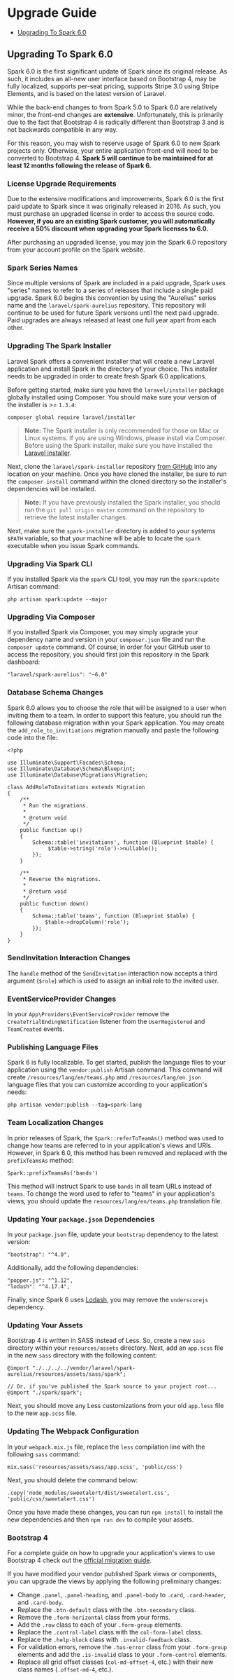 # Upgrade Guide

- [Upgrading To Spark 6.0](#upgrade-spark-6.0)

<a name="upgrade-spark-6.0"></a>
## Upgrading To Spark 6.0

Spark 6.0 is the first significant update of Spark since its original release. As such, it includes an all-new user interface based on Bootstrap 4, may be fully localized, supports per-seat pricing, supports Stripe 3.0 using Stripe Elements, and is based on the latest version of Laravel.

While the back-end changes to from Spark 5.0 to Spark 6.0 are relatively minor, the front-end changes are **extensive**. Unfortunately, this is primarily due to the fact that Bootstrap 4 is radically different than Bootstrap 3 and is not backwards compatible in any way.

For this reason, you may wish to reserve usage of Spark 6.0 to new Spark projects only. Otherwise, your entire application front-end will need to be converted to Bootstrap 4. **Spark 5 will continue to be maintained for at least 12 months following the release of Spark 6.**

### License Upgrade Requirements

Due to the extensive modifications and improvements, Spark 6.0 is the first paid update to Spark since it was originally released in 2016. As such, you must purchase an upgraded license in order to access the source code. **However, if you are an existing Spark customer, you will automatically receive a 50% discount when upgrading your Spark licenses to 6.0.**

After purchasing an upgraded license, you may join the Spark 6.0 repository from your account profile on the Spark website.

### Spark Series Names

Since multiple versions of Spark are included in a paid upgrade, Spark uses "series" names to refer to a series of releases that include a single paid upgrade. Spark 6.0 begins this convention by using the "Aurelius" series name and the `laravel/spark-aurelius` repository. This repository will continue to be used for future Spark versions until the next paid upgrade. Paid upgrades are always released at least one full year apart from each other.

### Upgrading The Spark Installer

Laravel Spark offers a convenient installer that will create a new Laravel application and install Spark in the directory of your choice. This installer needs to be upgraded in order to create fresh Spark 6.0 applications.

Before getting started, make sure you have the `laravel/installer` package globally installed using Composer. You should make sure your version of the installer is >= `1.3.4`:

    composer global require laravel/installer

> **Note:** The Spark installer is only recommended for those on Mac or Linux systems. If you are using Windows, please install via Composer. Before using the Spark installer, make sure you have installed the [Laravel installer](https://laravel.com/docs/installation#installing-laravel).

Next, clone the `laravel/spark-installer` repository [from GitHub](https://github.com/laravel/spark-installer) into any location on your machine. Once you have cloned the installer, be sure to run the `composer install` command within the cloned directory so the installer's dependencies will be installed.

> **Note:** If you have previously installed the Spark installer, you should run the `git pull origin master` command on the repository to retrieve the latest installer changes.

Next, make sure the `spark-installer` directory is added to your systems `$PATH` variable, so that your machine will be able to locate the `spark` executable when you issue Spark commands.

### Upgrading Via Spark CLI

If you installed Spark via the `spark` CLI tool, you may run the `spark:update` Artisan command:

    php artisan spark:update --major

### Upgrading Via Composer

If you installed Spark via Composer, you may simply upgrade your dependency name and version in your `composer.json` file and run the `composer update` command. Of course, in order for your GitHub user to access the repository, you should first join this repository in the Spark dashboard:

    "laravel/spark-aurelius": "~6.0"

### Database Schema Changes

Spark 6.0 allows you to choose the role that will be assigned to a user when inviting them to a team. In order to support this feature, you should run the following database migration within your Spark application. You may create the `add_role_to_invitiations` migration manually and paste the following code into the file:

    <?php

    use Illuminate\Support\Facades\Schema;
    use Illuminate\Database\Schema\Blueprint;
    use Illuminate\Database\Migrations\Migration;

    class AddRoleToInvitations extends Migration
    {
        /**
         * Run the migrations.
         *
         * @return void
         */
        public function up()
        {
            Schema::table('invitations', function (Blueprint $table) {
    		     $table->string('role')->nullable();
            });
        }

        /**
         * Reverse the migrations.
         *
         * @return void
         */
        public function down()
        {
            Schema::table('teams', function (Blueprint $table) {
                $table->dropColumn('role');
            });
        }
    }

### SendInvitation Interaction Changes

The `handle` method of the `SendInvitation` interaction now accepts a third argument (`$role`) which is used to assign an initial role to the invited user.

### EventServiceProvider Changes

In your `App\Providers\EventServiceProvider` remove the `CreateTrialEndingNotification` listener from the `UserRegistered` and `TeamCreated` events.

### Publishing Language Files

Spark 6 is fully localizable. To get started, publish the language files to your application using the `vendor:publish` Artisan command. This command will create `/resources/lang/en/teams.php` and `/resources/lang/en.json` language files that you can customize according to your application's needs:

    php artisan vendor:publish --tag=spark-lang

### Team Localization Changes

In prior releases of Spark, the `Spark::referToTeamAs()` method was used to change how teams are referred to in your application's views and URIs. However, in Spark 6.0, this method has been removed and replaced with the `prefixTeamsAs` method:

    Spark::prefixTeamsAs('bands')

This method will instruct Spark to use `bands` in all team URLs instead of `teams`. To change the word used to refer to "teams" in your application's views, you should update the `resources/lang/en/teams.php` translation file.

### Updating Your `package.json` Dependencies

In your `package.json` file, update your `bootstrap` dependency to the latest version:

    "bootstrap": "^4.0",

Additionally, add the following dependencies:

    "popper.js": "^1.12",
    "lodash": "^4.17.4",

Finally, since Spark 6 uses [Lodash](https://lodash.com/), you may remove the `underscorejs` dependency.

### Updating Your Assets

Bootstrap 4 is written in SASS instead of Less. So, create a new `sass` directory within your `resources/assets` directory. Next, add an `app.scss` file in the new `sass` directory with the following content:

    @import "./../../../vendor/laravel/spark-aurelius/resources/assets/sass/spark";

    // Or, if you've published the Spark source to your project root...
    @import "./spark/spark";

Next, you should move any Less customizations from your old `app.less` file to the new `app.scss` file.

### Updating The Webpack Configuration

In your `webpack.mix.js` file, replace the `less` compilation line with the following `sass` command:

    mix.sass('resources/assets/sass/app.scss', 'public/css')

Next, you should delete the command below:

    .copy('node_modules/sweetalert/dist/sweetalert.css', 'public/css/sweetalert.css')

Once you have made these changes, you can run `npm install` to install the new dependencies and then `npm run dev` to compile your assets.

### Bootstrap 4

For a complete guide on how to upgrade your application's views to use Bootstrap 4 check out the [official migration guide](https://getbootstrap.com/docs/4.0/migration/).

If you have modified your vendor published Spark views or components, you can upgrade the views by applying the following preliminary changes:

- Change `.panel`, `.panel-heading`, and `.panel-body` to `.card`, `.card-header`, and `.card-body`.
- Replace the `.btn-default` class with the `.btn-secondary` class.
- Remove the `.form-horizontal` class from your forms.
- Add the `.row` class to each of your `.form-group` elements.
- Replace the `.control-label` class with the `col-form-label` class.
- Replace the `.help-block` class with `.invalid-feedback` class.
- For validation errors, remove the `.has-error` class from your `.form-group` elements and add the `.is-invalid` class to your `.form-control` elements.
- Replace all grid offset classes (`col-md-offset-4`, etc.) with their new class names (`.offset-md-4`, etc.).
